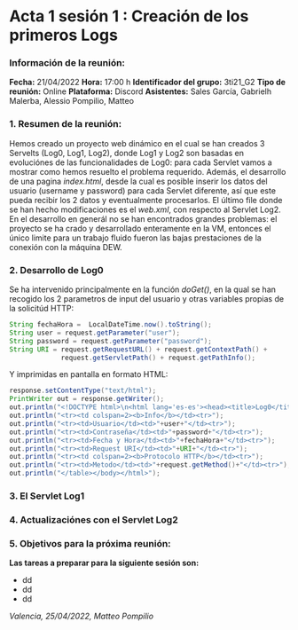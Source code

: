 # Acta 1 sesión 1 : Creación de los primeros Logs
### Información de la reunión:
**Fecha:**  21/04/2022
**Hora:**  17:00 h
**Identificador del grupo:** 3ti21_G2
**Tipo de reunión:** Online
**Plataforma:** Discord
**Asistentes:**
Sales García, Gabrielh
Malerba, Alessio
Pompilio, Matteo
### 1. Resumen de la reunión:
Hemos creado un proyecto web dinámico en el cual se han creados 3 Servelts (Log0, Log1, Log2), donde Log1 y Log2 son basadas en evoluciónes de las funcionalidades de Log0: para cada Servlet vamos a mostrar como hemos resuelto el problema requerido.
Además, el desarrollo de una pagina *index.html*, desde la cual es posible inserir los datos del usuario (username y password) para cada Servlet diferente, así que este pueda recibir los 2 datos y eventualmente procesarlos.
El último file donde se han hecho modificaciones es el *web.xml*, con respecto al Servlet Log2.
En el desarrollo en generál no se han encontrados grandes problemas: el proyecto se ha crado y desarrollado enteramente en la VM, entonces el único limite para un trabajo fluido fueron las bajas prestaciones de la conexión con la máquina DEW.
### 2. Desarrollo de Log0
Se ha intervenido principalmente en la función *doGet()*, en la qual se han recogido los 2 parametros de input del usuario y otras variables propias de la solicitúd HTTP:
```java
String fechaHora =  LocalDateTime.now().toString();
String user = request.getParameter("user");
String password = request.getParameter("password");
String URI = request.getRequestURL() + request.getContextPath() + 
             request.getServletPath() + request.getPathInfo();
```
Y imprimidas en pantalla en formato HTML:
```java
response.setContentType("text/html");
PrintWriter out = response.getWriter();
out.println("<!DOCTYPE html>\n<html lang='es-es'><head><title>Log0</title></head><body><table>");
out.println("<tr><td colspan=2><b>Info</b></td><tr>");
out.println("<tr><td>Usuario</td><td>"+user+"</td><tr>");
out.println("<tr><td>Contraseña</td><td>"+password+"</td><tr>");
out.println("<tr><td>Fecha y Hora</td><td>"+fechaHora+"</td><tr>");
out.println("<tr><td>Request URI</td><td>"+URI+"</td><tr>");
out.println("<tr><td colspan=2><b>Protocolo HTTP</b></td><tr>");
out.println("<tr><td>Metodo</td><td>"+request.getMethod()+"</td><tr>");			
out.println("</table></body></html>");
```
### 3. El Servlet Log1

### 4. Actualizaciónes con el Servlet Log2

### 5. Objetivos para la próxima reunión:
**Las tareas a preparar para la siguiente sesión son:**
- dd 
- dd
- dd

*Valencia, 25/04/2022, Matteo Pompilio*
